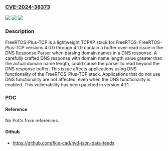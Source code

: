 ### [CVE-2024-38373](https://cve.mitre.org/cgi-bin/cvename.cgi?name=CVE-2024-38373)
![](https://img.shields.io/static/v1?label=Product&message=FreeRTOS-Plus-TCP&color=blue)
![](https://img.shields.io/static/v1?label=Version&message=%3D%20%3E%3D%204.0.0%2C%20%3C%3D%204.1.0%20&color=brighgreen)
![](https://img.shields.io/static/v1?label=Vulnerability&message=CWE-126%3A%20Buffer%20Over-read&color=brighgreen)

### Description

FreeRTOS-Plus-TCP is a lightweight TCP/IP stack for FreeRTOS. FreeRTOS-Plus-TCP versions 4.0.0 through 4.1.0 contain a buffer over-read issue in the DNS Response Parser when parsing domain names in a DNS response. A carefully crafted DNS response with domain name length value greater than the actual domain name length, could cause the parser to read beyond the DNS response buffer. This issue affects applications using DNS functionality of the FreeRTOS-Plus-TCP stack. Applications that do not use DNS functionality are not affected, even when the DNS functionality is enabled. This vulnerability has been patched in version 4.1.1.

### POC

#### Reference
No PoCs from references.

#### Github
- https://github.com/fkie-cad/nvd-json-data-feeds


